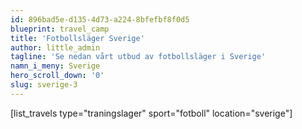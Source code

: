 ```yaml
---
id: 896bad5e-d135-4d73-a224-8bfefbf8f0d5
blueprint: travel_camp
title: 'Fotbollsläger Sverige'
author: little_admin
tagline: 'Se nedan vårt utbud av fotbollsläger i Sverige'
namn_i_meny: Sverige
hero_scroll_down: '0'
slug: sverige-3
---
```

<p>[list_travels type="traningslager" sport="fotboll" location="sverige"]</p>

